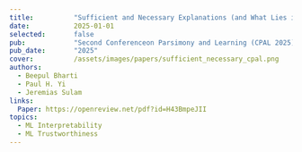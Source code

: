 ```yaml
---
title:          "Sufficient and Necessary Explanations (and What Lies in Between)."
date:           2025-01-01
selected:       false
pub:            "Second Conferenceon Parsimony and Learning (CPAL 2025)."
pub_date:       "2025"
cover:          /assets/images/papers/sufficient_necessary_cpal.png
authors:
  - Beepul Bharti
  - Paul H. Yi
  - Jeremias Sulam
links:
  Paper: https://openreview.net/pdf?id=H43BmpeJII
topics:
  - ML Interpretability
  - ML Trustworthiness
---
```

